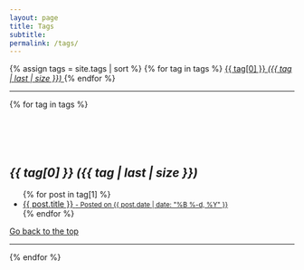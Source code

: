 ```yaml
---
layout: page
title: Tags
subtitle:
permalink: /tags/
---
```

<div class="blog-tags">
    {% assign tags = site.tags | sort %}
    {% for tag in tags %}
    <a href="#{{ tag[0] | slugify }}" class="btn btn-default" style="font-size: {{ tag | last | size  |  times: 10 | plus: 100  }}%">
      <span class="fa fa-tag" aria-hidden="true">
        {{ tag[0] }} <i class="badge">({{ tag | last | size }})</i>
      </span>
    </a>
    {% endfor %}
  </div>
  <hr/>
  <div class="post-preview">
    {% for tag in tags %}
      <h2 id="{{ tag[0] | slugify }}" style="padding-top: 70px;"> <i class="fa fa-tags"> {{ tag[0] }} ({{ tag | last | size }})</i></h2>
      <ul class="later on">
        {% for post in tag[1] %}
          <a class="post-subtitle" href="{{ site.baseurl }}{{ post.url }}">
        <li>
        {{ post.title }}
        <small class="post-meta"> - Posted on {{ post.date | date: "%B %-d, %Y" }}</small>
        </li>
        </a>
        {% endfor %}
      </ul>
        <a href="#top" class="btn btn-default">
          <span class="fa fa-refresh" aria-hidden="true"></span> Go back to the top
        </a>
        <hr/>
    {% endfor %}
  </div>
